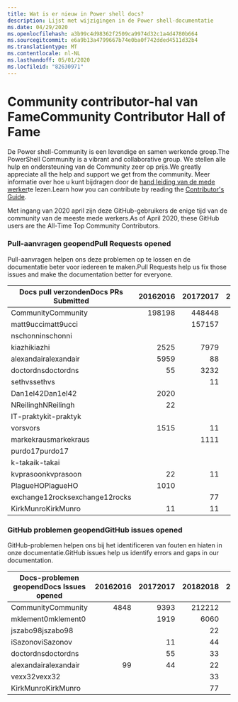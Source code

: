 ```yaml
---
title: Wat is er nieuw in Power shell docs?
description: Lijst met wijzigingen in de Power shell-documentatie
ms.date: 04/29/2020
ms.openlocfilehash: a3b99c4d98362f2509ca9974d32c1a4d4780b664
ms.sourcegitcommit: e6a9b13a4799667b74e0ba0f742dded4511d32b4
ms.translationtype: MT
ms.contentlocale: nl-NL
ms.lasthandoff: 05/01/2020
ms.locfileid: "82630971"
---
```

# <a name="community-contributor-hall-of-fame"></a><span data-ttu-id="3ebc6-103">Community contributor-hal van Fame</span><span class="sxs-lookup"><span data-stu-id="3ebc6-103">Community Contributor Hall of Fame</span></span>

<span data-ttu-id="3ebc6-104">De Power shell-Community is een levendige en samen werkende groep.</span><span class="sxs-lookup"><span data-stu-id="3ebc6-104">The PowerShell Community is a vibrant and collaborative group.</span></span> <span data-ttu-id="3ebc6-105">We stellen alle hulp en ondersteuning van de Community zeer op prijs.</span><span class="sxs-lookup"><span data-stu-id="3ebc6-105">We greatly appreciate all the help and support we get from the community.</span></span> <span data-ttu-id="3ebc6-106">Meer informatie over hoe u kunt bijdragen door de [hand leiding van de mede werker][contrib]te lezen.</span><span class="sxs-lookup"><span data-stu-id="3ebc6-106">Learn how you can contribute by reading the [Contributor's Guide][contrib].</span></span>

<span data-ttu-id="3ebc6-107">Met ingang van 2020 april zijn deze GitHub-gebruikers de enige tijd van de community van de meeste mede werkers.</span><span class="sxs-lookup"><span data-stu-id="3ebc6-107">As of April 2020, these GitHub users are the All-Time Top Community Contributors.</span></span>

### <a name="pull-requests-opened"></a><span data-ttu-id="3ebc6-108">Pull-aanvragen geopend</span><span class="sxs-lookup"><span data-stu-id="3ebc6-108">Pull Requests opened</span></span>

<span data-ttu-id="3ebc6-109">Pull-aanvragen helpen ons deze problemen op te lossen en de documentatie beter voor iedereen te maken.</span><span class="sxs-lookup"><span data-stu-id="3ebc6-109">Pull Requests help us fix those issues and make the documentation better for everyone.</span></span>

| <span data-ttu-id="3ebc6-110">Docs pull verzonden</span><span class="sxs-lookup"><span data-stu-id="3ebc6-110">Docs PRs Submitted</span></span> | <span data-ttu-id="3ebc6-111">2016</span><span class="sxs-lookup"><span data-stu-id="3ebc6-111">2016</span></span> | <span data-ttu-id="3ebc6-112">2017</span><span class="sxs-lookup"><span data-stu-id="3ebc6-112">2017</span></span> | <span data-ttu-id="3ebc6-113">2018</span><span class="sxs-lookup"><span data-stu-id="3ebc6-113">2018</span></span> | <span data-ttu-id="3ebc6-114">2019</span><span class="sxs-lookup"><span data-stu-id="3ebc6-114">2019</span></span> | <span data-ttu-id="3ebc6-115">2020</span><span class="sxs-lookup"><span data-stu-id="3ebc6-115">2020</span></span> | <span data-ttu-id="3ebc6-116">Eindtotaal</span><span class="sxs-lookup"><span data-stu-id="3ebc6-116">Grand Total</span></span> |
| ------------------ | ---: | ---: | ---: | ---: | ---: | ----------: |
| <span data-ttu-id="3ebc6-117">Community</span><span class="sxs-lookup"><span data-stu-id="3ebc6-117">Community</span></span>          |  <span data-ttu-id="3ebc6-118">198</span><span class="sxs-lookup"><span data-stu-id="3ebc6-118">198</span></span> |  <span data-ttu-id="3ebc6-119">448</span><span class="sxs-lookup"><span data-stu-id="3ebc6-119">448</span></span> |  <span data-ttu-id="3ebc6-120">468</span><span class="sxs-lookup"><span data-stu-id="3ebc6-120">468</span></span> |  <span data-ttu-id="3ebc6-121">322</span><span class="sxs-lookup"><span data-stu-id="3ebc6-121">322</span></span> |   <span data-ttu-id="3ebc6-122">38</span><span class="sxs-lookup"><span data-stu-id="3ebc6-122">38</span></span> |        <span data-ttu-id="3ebc6-123">1477</span><span class="sxs-lookup"><span data-stu-id="3ebc6-123">1477</span></span> |
| <span data-ttu-id="3ebc6-124">matt9ucci</span><span class="sxs-lookup"><span data-stu-id="3ebc6-124">matt9ucci</span></span>          |      |  <span data-ttu-id="3ebc6-125">157</span><span class="sxs-lookup"><span data-stu-id="3ebc6-125">157</span></span> |   <span data-ttu-id="3ebc6-126">80</span><span class="sxs-lookup"><span data-stu-id="3ebc6-126">80</span></span> |   <span data-ttu-id="3ebc6-127">30</span><span class="sxs-lookup"><span data-stu-id="3ebc6-127">30</span></span> |      |         <span data-ttu-id="3ebc6-128">267</span><span class="sxs-lookup"><span data-stu-id="3ebc6-128">267</span></span> |
| <span data-ttu-id="3ebc6-129">nschonni</span><span class="sxs-lookup"><span data-stu-id="3ebc6-129">nschonni</span></span>           |      |      |   <span data-ttu-id="3ebc6-130">14</span><span class="sxs-lookup"><span data-stu-id="3ebc6-130">14</span></span> |  <span data-ttu-id="3ebc6-131">138</span><span class="sxs-lookup"><span data-stu-id="3ebc6-131">138</span></span> |      |         <span data-ttu-id="3ebc6-132">152</span><span class="sxs-lookup"><span data-stu-id="3ebc6-132">152</span></span> |
| <span data-ttu-id="3ebc6-133">kiazhi</span><span class="sxs-lookup"><span data-stu-id="3ebc6-133">kiazhi</span></span>             |   <span data-ttu-id="3ebc6-134">25</span><span class="sxs-lookup"><span data-stu-id="3ebc6-134">25</span></span> |   <span data-ttu-id="3ebc6-135">79</span><span class="sxs-lookup"><span data-stu-id="3ebc6-135">79</span></span> |   <span data-ttu-id="3ebc6-136">12</span><span class="sxs-lookup"><span data-stu-id="3ebc6-136">12</span></span> |      |      |         <span data-ttu-id="3ebc6-137">116</span><span class="sxs-lookup"><span data-stu-id="3ebc6-137">116</span></span> |
| <span data-ttu-id="3ebc6-138">alexandair</span><span class="sxs-lookup"><span data-stu-id="3ebc6-138">alexandair</span></span>         |   <span data-ttu-id="3ebc6-139">59</span><span class="sxs-lookup"><span data-stu-id="3ebc6-139">59</span></span> |    <span data-ttu-id="3ebc6-140">8</span><span class="sxs-lookup"><span data-stu-id="3ebc6-140">8</span></span> |   <span data-ttu-id="3ebc6-141">26</span><span class="sxs-lookup"><span data-stu-id="3ebc6-141">26</span></span> |    <span data-ttu-id="3ebc6-142">2</span><span class="sxs-lookup"><span data-stu-id="3ebc6-142">2</span></span> |    <span data-ttu-id="3ebc6-143">1</span><span class="sxs-lookup"><span data-stu-id="3ebc6-143">1</span></span> |          <span data-ttu-id="3ebc6-144">96</span><span class="sxs-lookup"><span data-stu-id="3ebc6-144">96</span></span> |
| <span data-ttu-id="3ebc6-145">doctordns</span><span class="sxs-lookup"><span data-stu-id="3ebc6-145">doctordns</span></span>          |    <span data-ttu-id="3ebc6-146">5</span><span class="sxs-lookup"><span data-stu-id="3ebc6-146">5</span></span> |   <span data-ttu-id="3ebc6-147">32</span><span class="sxs-lookup"><span data-stu-id="3ebc6-147">32</span></span> |   <span data-ttu-id="3ebc6-148">20</span><span class="sxs-lookup"><span data-stu-id="3ebc6-148">20</span></span> |    <span data-ttu-id="3ebc6-149">7</span><span class="sxs-lookup"><span data-stu-id="3ebc6-149">7</span></span> |    <span data-ttu-id="3ebc6-150">2</span><span class="sxs-lookup"><span data-stu-id="3ebc6-150">2</span></span> |          <span data-ttu-id="3ebc6-151">66</span><span class="sxs-lookup"><span data-stu-id="3ebc6-151">66</span></span> |
| <span data-ttu-id="3ebc6-152">sethvs</span><span class="sxs-lookup"><span data-stu-id="3ebc6-152">sethvs</span></span>             |      |    <span data-ttu-id="3ebc6-153">1</span><span class="sxs-lookup"><span data-stu-id="3ebc6-153">1</span></span> |   <span data-ttu-id="3ebc6-154">44</span><span class="sxs-lookup"><span data-stu-id="3ebc6-154">44</span></span> |      |      |          <span data-ttu-id="3ebc6-155">45</span><span class="sxs-lookup"><span data-stu-id="3ebc6-155">45</span></span> |
| <span data-ttu-id="3ebc6-156">Dan1el42</span><span class="sxs-lookup"><span data-stu-id="3ebc6-156">Dan1el42</span></span>           |   <span data-ttu-id="3ebc6-157">20</span><span class="sxs-lookup"><span data-stu-id="3ebc6-157">20</span></span> |      |      |      |      |          <span data-ttu-id="3ebc6-158">20</span><span class="sxs-lookup"><span data-stu-id="3ebc6-158">20</span></span> |
| <span data-ttu-id="3ebc6-159">NReilingh</span><span class="sxs-lookup"><span data-stu-id="3ebc6-159">NReilingh</span></span>          |    <span data-ttu-id="3ebc6-160">2</span><span class="sxs-lookup"><span data-stu-id="3ebc6-160">2</span></span> |      |   <span data-ttu-id="3ebc6-161">13</span><span class="sxs-lookup"><span data-stu-id="3ebc6-161">13</span></span> |    <span data-ttu-id="3ebc6-162">3</span><span class="sxs-lookup"><span data-stu-id="3ebc6-162">3</span></span> |      |          <span data-ttu-id="3ebc6-163">18</span><span class="sxs-lookup"><span data-stu-id="3ebc6-163">18</span></span> |
| <span data-ttu-id="3ebc6-164">IT-praktyk</span><span class="sxs-lookup"><span data-stu-id="3ebc6-164">it-praktyk</span></span>         |      |      |   <span data-ttu-id="3ebc6-165">16</span><span class="sxs-lookup"><span data-stu-id="3ebc6-165">16</span></span> |    <span data-ttu-id="3ebc6-166">1</span><span class="sxs-lookup"><span data-stu-id="3ebc6-166">1</span></span> |      |          <span data-ttu-id="3ebc6-167">17</span><span class="sxs-lookup"><span data-stu-id="3ebc6-167">17</span></span> |
| <span data-ttu-id="3ebc6-168">vors</span><span class="sxs-lookup"><span data-stu-id="3ebc6-168">vors</span></span>               |   <span data-ttu-id="3ebc6-169">15</span><span class="sxs-lookup"><span data-stu-id="3ebc6-169">15</span></span> |    <span data-ttu-id="3ebc6-170">1</span><span class="sxs-lookup"><span data-stu-id="3ebc6-170">1</span></span> |      |      |      |          <span data-ttu-id="3ebc6-171">16</span><span class="sxs-lookup"><span data-stu-id="3ebc6-171">16</span></span> |
| <span data-ttu-id="3ebc6-172">markekraus</span><span class="sxs-lookup"><span data-stu-id="3ebc6-172">markekraus</span></span>         |      |   <span data-ttu-id="3ebc6-173">11</span><span class="sxs-lookup"><span data-stu-id="3ebc6-173">11</span></span> |    <span data-ttu-id="3ebc6-174">5</span><span class="sxs-lookup"><span data-stu-id="3ebc6-174">5</span></span> |      |      |          <span data-ttu-id="3ebc6-175">16</span><span class="sxs-lookup"><span data-stu-id="3ebc6-175">16</span></span> |
| <span data-ttu-id="3ebc6-176">purdo17</span><span class="sxs-lookup"><span data-stu-id="3ebc6-176">purdo17</span></span>            |      |      |   <span data-ttu-id="3ebc6-177">13</span><span class="sxs-lookup"><span data-stu-id="3ebc6-177">13</span></span> |      |      |          <span data-ttu-id="3ebc6-178">13</span><span class="sxs-lookup"><span data-stu-id="3ebc6-178">13</span></span> |
| <span data-ttu-id="3ebc6-179">k-takai</span><span class="sxs-lookup"><span data-stu-id="3ebc6-179">k-takai</span></span>            |      |      |    <span data-ttu-id="3ebc6-180">5</span><span class="sxs-lookup"><span data-stu-id="3ebc6-180">5</span></span> |    <span data-ttu-id="3ebc6-181">1</span><span class="sxs-lookup"><span data-stu-id="3ebc6-181">1</span></span> |    <span data-ttu-id="3ebc6-182">7</span><span class="sxs-lookup"><span data-stu-id="3ebc6-182">7</span></span> |          <span data-ttu-id="3ebc6-183">13</span><span class="sxs-lookup"><span data-stu-id="3ebc6-183">13</span></span> |
| <span data-ttu-id="3ebc6-184">kvprasoon</span><span class="sxs-lookup"><span data-stu-id="3ebc6-184">kvprasoon</span></span>          |    <span data-ttu-id="3ebc6-185">2</span><span class="sxs-lookup"><span data-stu-id="3ebc6-185">2</span></span> |    <span data-ttu-id="3ebc6-186">1</span><span class="sxs-lookup"><span data-stu-id="3ebc6-186">1</span></span> |    <span data-ttu-id="3ebc6-187">7</span><span class="sxs-lookup"><span data-stu-id="3ebc6-187">7</span></span> |    <span data-ttu-id="3ebc6-188">2</span><span class="sxs-lookup"><span data-stu-id="3ebc6-188">2</span></span> |      |          <span data-ttu-id="3ebc6-189">12</span><span class="sxs-lookup"><span data-stu-id="3ebc6-189">12</span></span> |
| <span data-ttu-id="3ebc6-190">PlagueHO</span><span class="sxs-lookup"><span data-stu-id="3ebc6-190">PlagueHO</span></span>           |   <span data-ttu-id="3ebc6-191">10</span><span class="sxs-lookup"><span data-stu-id="3ebc6-191">10</span></span> |      |      |    <span data-ttu-id="3ebc6-192">1</span><span class="sxs-lookup"><span data-stu-id="3ebc6-192">1</span></span> |      |          <span data-ttu-id="3ebc6-193">11</span><span class="sxs-lookup"><span data-stu-id="3ebc6-193">11</span></span> |
| <span data-ttu-id="3ebc6-194">exchange12rocks</span><span class="sxs-lookup"><span data-stu-id="3ebc6-194">exchange12rocks</span></span>    |      |    <span data-ttu-id="3ebc6-195">7</span><span class="sxs-lookup"><span data-stu-id="3ebc6-195">7</span></span> |    <span data-ttu-id="3ebc6-196">3</span><span class="sxs-lookup"><span data-stu-id="3ebc6-196">3</span></span> |      |      |          <span data-ttu-id="3ebc6-197">10</span><span class="sxs-lookup"><span data-stu-id="3ebc6-197">10</span></span> |
| <span data-ttu-id="3ebc6-198">KirkMunro</span><span class="sxs-lookup"><span data-stu-id="3ebc6-198">KirkMunro</span></span>          |    <span data-ttu-id="3ebc6-199">1</span><span class="sxs-lookup"><span data-stu-id="3ebc6-199">1</span></span> |    <span data-ttu-id="3ebc6-200">1</span><span class="sxs-lookup"><span data-stu-id="3ebc6-200">1</span></span> |    <span data-ttu-id="3ebc6-201">2</span><span class="sxs-lookup"><span data-stu-id="3ebc6-201">2</span></span> |    <span data-ttu-id="3ebc6-202">6</span><span class="sxs-lookup"><span data-stu-id="3ebc6-202">6</span></span> |      |          <span data-ttu-id="3ebc6-203">10</span><span class="sxs-lookup"><span data-stu-id="3ebc6-203">10</span></span> |

### <a name="github-issues-opened"></a><span data-ttu-id="3ebc6-204">GitHub problemen geopend</span><span class="sxs-lookup"><span data-stu-id="3ebc6-204">GitHub issues opened</span></span>

<span data-ttu-id="3ebc6-205">GitHub-problemen helpen ons bij het identificeren van fouten en hiaten in onze documentatie.</span><span class="sxs-lookup"><span data-stu-id="3ebc6-205">GitHub issues help us identify errors and gaps in our documentation.</span></span>

| <span data-ttu-id="3ebc6-206">Docs-problemen geopend</span><span class="sxs-lookup"><span data-stu-id="3ebc6-206">Docs Issues opened</span></span> | <span data-ttu-id="3ebc6-207">2016</span><span class="sxs-lookup"><span data-stu-id="3ebc6-207">2016</span></span> | <span data-ttu-id="3ebc6-208">2017</span><span class="sxs-lookup"><span data-stu-id="3ebc6-208">2017</span></span> | <span data-ttu-id="3ebc6-209">2018</span><span class="sxs-lookup"><span data-stu-id="3ebc6-209">2018</span></span> | <span data-ttu-id="3ebc6-210">2019</span><span class="sxs-lookup"><span data-stu-id="3ebc6-210">2019</span></span> | <span data-ttu-id="3ebc6-211">2020</span><span class="sxs-lookup"><span data-stu-id="3ebc6-211">2020</span></span> | <span data-ttu-id="3ebc6-212">Eindtotaal</span><span class="sxs-lookup"><span data-stu-id="3ebc6-212">Grand Total</span></span> |
| ------------------ | ---: | ---: | ---: | ---: | ---: | ----------: |
| <span data-ttu-id="3ebc6-213">Community</span><span class="sxs-lookup"><span data-stu-id="3ebc6-213">Community</span></span>          |   <span data-ttu-id="3ebc6-214">48</span><span class="sxs-lookup"><span data-stu-id="3ebc6-214">48</span></span> |   <span data-ttu-id="3ebc6-215">93</span><span class="sxs-lookup"><span data-stu-id="3ebc6-215">93</span></span> |  <span data-ttu-id="3ebc6-216">212</span><span class="sxs-lookup"><span data-stu-id="3ebc6-216">212</span></span> |  <span data-ttu-id="3ebc6-217">575</span><span class="sxs-lookup"><span data-stu-id="3ebc6-217">575</span></span> |  <span data-ttu-id="3ebc6-218">212</span><span class="sxs-lookup"><span data-stu-id="3ebc6-218">212</span></span> |        <span data-ttu-id="3ebc6-219">1152</span><span class="sxs-lookup"><span data-stu-id="3ebc6-219">1152</span></span> |
| <span data-ttu-id="3ebc6-220">mklement0</span><span class="sxs-lookup"><span data-stu-id="3ebc6-220">mklement0</span></span>          |      |   <span data-ttu-id="3ebc6-221">19</span><span class="sxs-lookup"><span data-stu-id="3ebc6-221">19</span></span> |   <span data-ttu-id="3ebc6-222">60</span><span class="sxs-lookup"><span data-stu-id="3ebc6-222">60</span></span> |   <span data-ttu-id="3ebc6-223">56</span><span class="sxs-lookup"><span data-stu-id="3ebc6-223">56</span></span> |   <span data-ttu-id="3ebc6-224">26</span><span class="sxs-lookup"><span data-stu-id="3ebc6-224">26</span></span> |         <span data-ttu-id="3ebc6-225">161</span><span class="sxs-lookup"><span data-stu-id="3ebc6-225">161</span></span> |
| <span data-ttu-id="3ebc6-226">jszabo98</span><span class="sxs-lookup"><span data-stu-id="3ebc6-226">jszabo98</span></span>           |      |      |    <span data-ttu-id="3ebc6-227">2</span><span class="sxs-lookup"><span data-stu-id="3ebc6-227">2</span></span> |   <span data-ttu-id="3ebc6-228">15</span><span class="sxs-lookup"><span data-stu-id="3ebc6-228">15</span></span> |    <span data-ttu-id="3ebc6-229">3</span><span class="sxs-lookup"><span data-stu-id="3ebc6-229">3</span></span> |          <span data-ttu-id="3ebc6-230">20</span><span class="sxs-lookup"><span data-stu-id="3ebc6-230">20</span></span> |
| <span data-ttu-id="3ebc6-231">iSazonov</span><span class="sxs-lookup"><span data-stu-id="3ebc6-231">iSazonov</span></span>           |      |    <span data-ttu-id="3ebc6-232">1</span><span class="sxs-lookup"><span data-stu-id="3ebc6-232">1</span></span> |    <span data-ttu-id="3ebc6-233">4</span><span class="sxs-lookup"><span data-stu-id="3ebc6-233">4</span></span> |   <span data-ttu-id="3ebc6-234">10</span><span class="sxs-lookup"><span data-stu-id="3ebc6-234">10</span></span> |    <span data-ttu-id="3ebc6-235">4</span><span class="sxs-lookup"><span data-stu-id="3ebc6-235">4</span></span> |          <span data-ttu-id="3ebc6-236">19</span><span class="sxs-lookup"><span data-stu-id="3ebc6-236">19</span></span> |
| <span data-ttu-id="3ebc6-237">doctordns</span><span class="sxs-lookup"><span data-stu-id="3ebc6-237">doctordns</span></span>          |      |    <span data-ttu-id="3ebc6-238">5</span><span class="sxs-lookup"><span data-stu-id="3ebc6-238">5</span></span> |    <span data-ttu-id="3ebc6-239">3</span><span class="sxs-lookup"><span data-stu-id="3ebc6-239">3</span></span> |    <span data-ttu-id="3ebc6-240">5</span><span class="sxs-lookup"><span data-stu-id="3ebc6-240">5</span></span> |    <span data-ttu-id="3ebc6-241">4</span><span class="sxs-lookup"><span data-stu-id="3ebc6-241">4</span></span> |          <span data-ttu-id="3ebc6-242">17</span><span class="sxs-lookup"><span data-stu-id="3ebc6-242">17</span></span> |
| <span data-ttu-id="3ebc6-243">alexandair</span><span class="sxs-lookup"><span data-stu-id="3ebc6-243">alexandair</span></span>         |    <span data-ttu-id="3ebc6-244">9</span><span class="sxs-lookup"><span data-stu-id="3ebc6-244">9</span></span> |    <span data-ttu-id="3ebc6-245">4</span><span class="sxs-lookup"><span data-stu-id="3ebc6-245">4</span></span> |    <span data-ttu-id="3ebc6-246">2</span><span class="sxs-lookup"><span data-stu-id="3ebc6-246">2</span></span> |      |      |          <span data-ttu-id="3ebc6-247">15</span><span class="sxs-lookup"><span data-stu-id="3ebc6-247">15</span></span> |
| <span data-ttu-id="3ebc6-248">vexx32</span><span class="sxs-lookup"><span data-stu-id="3ebc6-248">vexx32</span></span>             |      |      |    <span data-ttu-id="3ebc6-249">3</span><span class="sxs-lookup"><span data-stu-id="3ebc6-249">3</span></span> |   <span data-ttu-id="3ebc6-250">11</span><span class="sxs-lookup"><span data-stu-id="3ebc6-250">11</span></span> |      |          <span data-ttu-id="3ebc6-251">14</span><span class="sxs-lookup"><span data-stu-id="3ebc6-251">14</span></span> |
| <span data-ttu-id="3ebc6-252">KirkMunro</span><span class="sxs-lookup"><span data-stu-id="3ebc6-252">KirkMunro</span></span>          |      |      |    <span data-ttu-id="3ebc6-253">7</span><span class="sxs-lookup"><span data-stu-id="3ebc6-253">7</span></span> |    <span data-ttu-id="3ebc6-254">7</span><span class="sxs-lookup"><span data-stu-id="3ebc6-254">7</span></span> |      |          <span data-ttu-id="3ebc6-255">14</span><span class="sxs-lookup"><span data-stu-id="3ebc6-255">14</span></span> |

<!-- Link references -->
[contrib]: contributing/overview.md